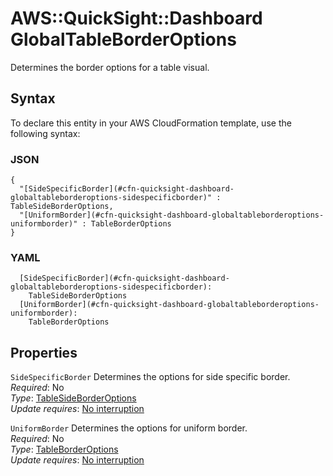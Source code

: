 # AWS::QuickSight::Dashboard GlobalTableBorderOptions<a name="aws-properties-quicksight-dashboard-globaltableborderoptions"></a>

Determines the border options for a table visual\.

## Syntax<a name="aws-properties-quicksight-dashboard-globaltableborderoptions-syntax"></a>

To declare this entity in your AWS CloudFormation template, use the following syntax:

### JSON<a name="aws-properties-quicksight-dashboard-globaltableborderoptions-syntax.json"></a>

```
{
  "[SideSpecificBorder](#cfn-quicksight-dashboard-globaltableborderoptions-sidespecificborder)" : TableSideBorderOptions,
  "[UniformBorder](#cfn-quicksight-dashboard-globaltableborderoptions-uniformborder)" : TableBorderOptions
}
```

### YAML<a name="aws-properties-quicksight-dashboard-globaltableborderoptions-syntax.yaml"></a>

```
  [SideSpecificBorder](#cfn-quicksight-dashboard-globaltableborderoptions-sidespecificborder):
    TableSideBorderOptions
  [UniformBorder](#cfn-quicksight-dashboard-globaltableborderoptions-uniformborder):
    TableBorderOptions
```

## Properties<a name="aws-properties-quicksight-dashboard-globaltableborderoptions-properties"></a>

`SideSpecificBorder` <a name="cfn-quicksight-dashboard-globaltableborderoptions-sidespecificborder"></a>
Determines the options for side specific border\.  
_Required_: No  
_Type_: [TableSideBorderOptions](aws-properties-quicksight-dashboard-tablesideborderoptions.md)  
_Update requires_: [No interruption](https://docs.aws.amazon.com/AWSCloudFormation/latest/UserGuide/using-cfn-updating-stacks-update-behaviors.html#update-no-interrupt)

`UniformBorder` <a name="cfn-quicksight-dashboard-globaltableborderoptions-uniformborder"></a>
Determines the options for uniform border\.  
_Required_: No  
_Type_: [TableBorderOptions](aws-properties-quicksight-dashboard-tableborderoptions.md)  
_Update requires_: [No interruption](https://docs.aws.amazon.com/AWSCloudFormation/latest/UserGuide/using-cfn-updating-stacks-update-behaviors.html#update-no-interrupt)
